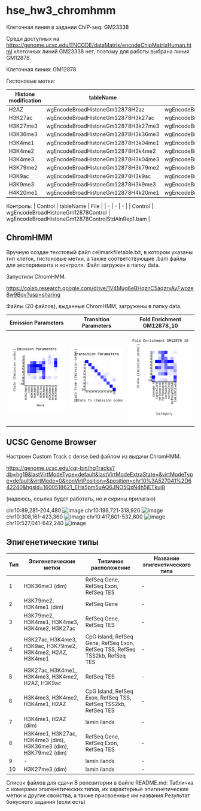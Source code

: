 # hse_hw3_chromhmm

Клеточная линия в задании ChIP-seq: GM23338

Среди доступных на https://genome.ucsc.edu/ENCODE/dataMatrix/encodeChipMatrixHuman.html клеточных линий GM23338 нет, поэтому для работы выбрана линия GM12878.

Клеточная линия: GM12878

Гистоновые метки:

| Histone modification | tableName | File |
| - | - | - |
| H2AZ | wgEncodeBroadHistoneGm12878H2az | wgEncodeBroadHistoneGm12878H2azStdAlnRep1.bam |
| H3K27ac | wgEncodeBroadHistoneGm12878H3k27ac | wgEncodeBroadHistoneGm12878H3k27acStdAlnRep1.bam |
| H3K27me3 | wgEncodeBroadHistoneGm12878H3k27me3 | wgEncodeBroadHistoneGm12878H3k27me3StdAlnRep1.bam |
| H3K36me3 | wgEncodeBroadHistoneGm12878H3k36me3 | wgEncodeBroadHistoneGm12878H3k36me3StdAlnRep1.bam |
| H3K4me1 | wgEncodeBroadHistoneGm12878H3k04me1 | wgEncodeBroadHistoneGm12878H3k04me1StdAlnRep1V2.bam |
| H3K4me2 | wgEncodeBroadHistoneGm12878H3k4me2 | wgEncodeBroadHistoneGm12878H3k4me2StdAlnRep1.bam |
| H3K4me3 | wgEncodeBroadHistoneGm12878H3k04me3 | wgEncodeBroadHistoneGm12878H3k04me3StdAlnRep2V2.bam |
| H3K79me2 | wgEncodeBroadHistoneGm12878H3k79me2 | wgEncodeBroadHistoneGm12878H3k79me2StdAlnRep1.bam |
| H3K9ac | wgEncodeBroadHistoneGm12878H3k9ac | wgEncodeBroadHistoneGm12878H3k9acStdAlnRep1.bam |
| H3K9me3 | wgEncodeBroadHistoneGm12878H3k9me3 | wgEncodeBroadHistoneGm12878H3k9me3StdAlnRep1.bam |
| H4K20me1 | wgEncodeBroadHistoneGm12878H4k20me1 | wgEncodeBroadHistoneGm12878H4k20me1StdAlnRep1.bam |

Контроль:
| Control | tableName | File |
| - | - | - |
| Control | wgEncodeBroadHistoneGm12878Control | wgEncodeBroadHistoneGm12878ControlStdAlnRep1.bam |

## ChromHMM
Вручную создан текстовый файл cellmarkfiletable.txt, в котором указаны тип клеток, гистоновые метки, а также соответствующие .bam файлы для эксперимента и контроля. Файл загружен в папку data.

Запустили ChromHMM.

https://colab.research.google.com/drive/1V4Mug6eBHqznC5aqzryAyFwoze8w9Bqv?usp=sharing

Файлы (20 файлов), выданные ChromHMM, загружены в папку data.

Emission Parameters | Transition Parameters | Fold Enrichment GM12878_10
-|-|-
![](data/emissions_10.png) | ![](data/transitions_10.png) | ![](data/GM12878_10_overlap.png)

## UCSC Genome Browser
Настроен Custom Track с dense.bed файлом из выдачи ChromHMM.

https://genome.ucsc.edu/cgi-bin/hgTracks?db=hg19&lastVirtModeType=default&lastVirtModeExtraState=&virtModeType=default&virtMode=0&nonVirtPosition=&position=chr10%3A527041%2D642240&hgsid=1600518621_EHa5pm5uAQ6JNO5QxN4h5jETkuj8

(надеюсь, ссылка будет работать, но и скрины прилагаю)

chr10:89,281-204,480
![image](https://user-images.githubusercontent.com/114621114/229536590-15d95157-401d-4d70-b74f-3ce3a59e236a.png)
chr10:198,721-313,920
![image](https://user-images.githubusercontent.com/114621114/229537254-5695305b-5b93-4a04-94f6-16e14fdc417f.png)
chr10:308,161-423,360
![image](https://user-images.githubusercontent.com/114621114/229539712-0bd2e9e8-8588-48d4-8d0b-ebab280e9726.png)
chr10:417,601-532,800
![image](https://user-images.githubusercontent.com/114621114/229540650-f7febf0c-506d-4e16-817b-1fa7204947b8.png)
chr10:527,041-642,240
![image](https://user-images.githubusercontent.com/114621114/229541106-5c77d666-0b85-40a7-9150-a4acc7f183a1.png)

## Эпигенетические типы

| Тип | Эпигенетические метки | Типичное расположение | Название эпигенетического типа |
| - | - | - | - |
| 1 | H3K36me3 (dim) | RefSeq Gene, RefSeq Exon, RefSeq TES | - |
| 2 | H3K79me2, H3K4me1 (dim) | RefSeq Gene | - |
| 3 | H3K79me2, H3K4me1, H3K4me3, H3K4me2, H3K27ac | RefSeq Gene, RefSeq TES | - |
| 4 | H3K27ac, H3K4me3, H3K9ac, H3K79me2, H3K4me2, H2AZ, H3K4me1 | CpG Island, RefSeq Gene, RefSeq Exon, RefSeq TSS, RefSeq TSS2kb, RefSeq TES | - |
| 5 | H3K27ac, H3K4me1, H3K4me3, H3K4me2, H2AZ, H3K9ac | RefSeq TES | - |
| 6 | H3K4me3, H3K4me2, H3K4me1, H2AZ | CpG Island, RefSeq Exon, RefSeq TSS, RefSeq TSS2kb, RefSeq TES | - |
| 7 | H3K4me1, H2AZ (dim) | lamin ilands | - |
| 8 | H3K4me1, H3K27ac, H3K4me3 (dim), H3K36me3 (dim), H3K79me2 (dim) | RefSeq Gene, RefSeq Exon, RefSeq TES | - |
| 9 | - | lamin ilands | - |
| 10 | H3K27me3 (dim) | lamin ilands | - |


Список файлов для сдачи
В репозитории в файле README.md:
Табличка с номерами эпигенетических типов, их характерные эпигенетические метки и другие свойства, а также присвоенные им названия
Результат бонусного задания (если есть)
